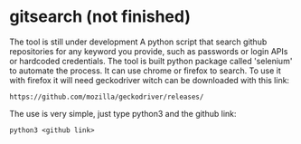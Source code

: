# gitsearch (not finished)
The tool is still under development
A python script that search github repositories for any keyword you provide, such as passwords or login APIs or hardcoded credentials.
The tool is built python package called 'selenium' to automate the process.
It can use chrome or firefox to search. To use it with firefox it will need geckodriver witch can be downloaded with this link:
```
https://github.com/mozilla/geckodriver/releases/
```
The use is very simple, just type python3 and the github link:
```
python3 <github link>
```
